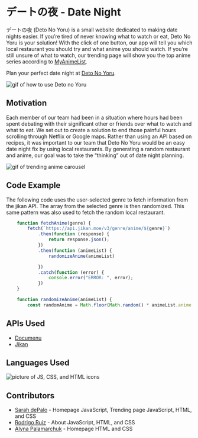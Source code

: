 # デートの夜 - Date Night

デートの夜  (Deto No Yoru) is a small website dedicated to making date nights easier. If you’re tired of never knowing what to watch or eat, Deto No Yoru is your solution! With the click of one button, our app will tell you which local restaurant you should try and what anime you should watch. If you’re still unsure of what to watch, our trending page will show you the top anime series according to [MyAnimeList](https://myanimelist.net/topanime.php). 

Plan your perfect date night at [Deto No Yoru](https://deto-no-yoru.netlify.app/index.html).

![gif of how to use Deto no Yoru](imgs/homepage.gif)

## Motivation

Each member of our team had been in a situation where hours had been spent debating with their significant other or friends over what to watch and what to eat. We set out to create a solution to end those painful hours scrolling through Netflix or Google maps. Rather than using an API based on recipes, it was important to our team that Deto No Yoru would be an easy date night fix by using local restaurants.  By generating a random restaurant and anime, our goal was to take the “thinking” out of date night planning. 

![gif of trending anime carousel](imgs/carousel.gif)

## Code Example
The following code uses the user-selected genre to fetch information from the jikan API. The array from the selected genre is then randomized. This same pattern was also used to fetch the random local restaurant.
``` javascript
    function fetchAnime(genre) {
        fetch(`https://api.jikan.moe/v3/genre/anime/${genre}`)
            .then(function (response) {
                return response.json();
            })
            .then(function (animeList) {
                randomizeAnime(animeList)

            })
            .catch(function (error) {
                console.error("ERROR: ", error);
            })
    }

    function randomizeAnime(animeList) {
        const randomAnime = Math.floor(Math.random() * animeList.anime.length);
```

## APIs Used
* [Documenu](https://documenu.com/)
* [Jikan](https://jikan.docs.apiary.io/#) 

## Languages Used

![picture of JS, CSS, and HTML icons](imgs/icons.png)

## Contributors

* [Sarah dePalo](https://github.com/sarahdepalo) - Homepage JavaScript, Trending page JavaScript, HTML, and CSS
* [Rodrigo Ruiz](https://github.com/Rodrigo-Ruiz1) - About JavaScript, HTML, and CSS
* [Alyna Palamarchuk](https://github.com/alynapchuk) - Homepage HTML and CSS
